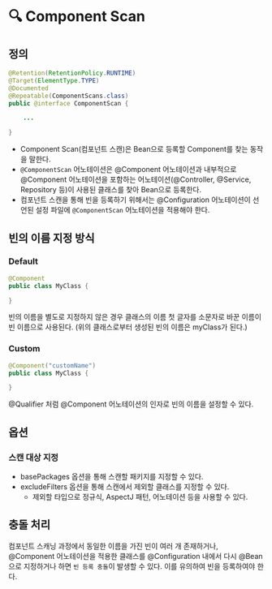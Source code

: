 # 🔍 Component Scan

## 정의

```java
@Retention(RetentionPolicy.RUNTIME)
@Target(ElementType.TYPE)
@Documented
@Repeatable(ComponentScans.class)
public @interface ComponentScan {

	...

}
```

- Component Scan(컴포넌트 스캔)은 Bean으로 등록할 Component를 찾는 동작을 말한다.
- `@ComponentScan` 어노테이션은 @Component 어노테이션과 내부적으로 @Component 어노테이션을 포함하는 어노테이션(@Controller, @Service, Repository 등)이 사용된 클래스를 찾아 Bean으로 등록한다.
- 컴포넌트 스캔을 통해 빈을 등록하기 위해서는 @Configuration 어노테이션이 선언된 설정 파일에 `@ComponentScan` 어노테이션을 적용해야 한다.

## 빈의 이름 지정 방식

### Default

```java
@Component
public class MyClass {

}
```

빈의 이름을 별도로 지정하지 않은 경우 클래스의 이름 첫 글자를 소문자로 바꾼 이름이 빈 이름으로 사용된다. (위의 클래스로부터 생성된 빈의 이름은 myClass가 된다.)

### Custom

```java
@Component("customName")
public class MyClass {

}
```

@Qualifier 처럼 @Component 어노테이션의 인자로 빈의 이름을 설정할 수 있다.

## 옵션

### 스캔 대상 지정

- basePackages 옵션을 통해 스캔할 패키지를 지정할 수 있다.
- excludeFilters 옵션을 통해 스캔에서 제외할 클래스를 지정할 수 있다.
    - 제외할 타입으로 정규식, AspectJ 패턴, 어노테이션 등을 사용할 수 있다.

## 충돌 처리

컴포넌트 스캐닝 과정에서 동일한 이름을 가진 빈이 여러 개 존재하거나, @Component 어노테이션을 적용한 클래스를 @Configuration 내에서 다시 @Bean으로 지정하거나 하면 `빈 등록 충돌`이 발생할 수 있다. 이를 유의하여 빈을 등록하여야 한다.
